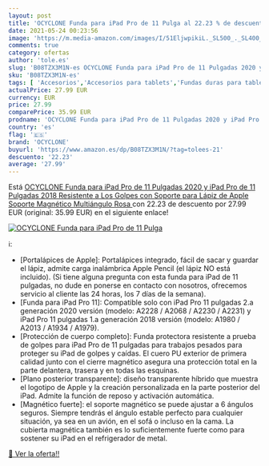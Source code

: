 ```yaml
---
layout: post
title: 'OCYCLONE Funda para iPad Pro de 11 Pulga al 22.23 % de descuento'
date: 2021-05-24 00:23:56
image: 'https://m.media-amazon.com/images/I/51EljwpikiL._SL500_._SL400_.jpg'
comments: true
category: ofertas
author: 'tole.es'
slug: 'B08TZX3M1N-es OCYCLONE Funda para iPad Pro de 11 Pulgadas 2020 y iPad...'
sku: 'B08TZX3M1N-es'
tags: [ 'Accesorios','Accesorios para tablets','Fundas duras para tablets','Fundas para tablets','Informática','apple','ipad','ocyclone', ]
actualPrice: 27.99 EUR
currency: EUR
price: 27.99
comparePrice: 35.99 EUR
prodname: 'OCYCLONE Funda para iPad Pro de 11 Pulgadas 2020 y iPad Pro de 11 Pulgadas 2018  Resistente a Los Golpes  con Soporte para Lápiz de Apple  Soporte Magnético Multiángulo  Rosa '
country: 'es'
flag: '🇪🇸'
brand: 'OCYCLONE'
buyurl: 'https://www.amazon.es/dp/B08TZX3M1N/?tag=tolees-21'
descuento: '22.23'
average: '27.99'
---
```


Está [OCYCLONE Funda para iPad Pro de 11 Pulgadas 2020 y iPad Pro de 11 Pulgadas 2018  Resistente a Los Golpes  con Soporte para Lápiz de Apple  Soporte Magnético Multiángulo  Rosa ](https://www.amazon.es/dp/B08TZX3M1N/?tag=tolees-21) con 22.23 de descuento por 27.99 EUR (original: 35.99 EUR) en el siguiente enlace!

[![OCYCLONE Funda para iPad Pro de 11 Pulga](https://m.media-amazon.com/images/I/51EljwpikiL._SL500_._SL400_.jpg)](https://www.amazon.es/dp/B08TZX3M1N/?tag=tolees-21)

ℹ️:

- [Portalápices de Apple]: Portalápices integrado, fácil de sacar y guardar el lápiz, admite carga inalámbrica Apple Pencil (el lápiz NO está incluido). (Si tiene alguna pregunta con esta funda para iPad de 11 pulgadas, no dude en ponerse en contacto con nosotros, ofrecemos servicio al cliente las 24 horas, los 7 días de la semana).
- [Funda para iPad Pro 11]: Compatible solo con iPad Pro 11 pulgadas 2.a generación 2020 versión (modelo: A2228 / A2068 / A2230 / A2231) y iPad Pro 11 pulgadas 1.a generación 2018 versión (modelo: A1980 / A2013 / A1934 / A1979).
- [Protección de cuerpo completo]: Funda protectora resistente a prueba de golpes para iPad Pro de 11 pulgadas para trabajos pesados ​​para proteger su iPad de golpes y caídas. El cuero PU exterior de primera calidad junto con el cierre magnético asegura una protección total en la parte delantera, trasera y en todas las esquinas.
- [Plano posterior transparente]: diseño transparente híbrido que muestra el logotipo de Apple y la creación personalizada en la parte posterior del iPad. Admite la función de reposo y activación automática.
- [Magnético fuerte]: el soporte magnético se puede ajustar a 6 ángulos seguros. Siempre tendrás el ángulo estable perfecto para cualquier situación, ya sea en un avión, en el sofá o incluso en la cama. La cubierta magnética también es lo suficientemente fuerte como para sostener su iPad en el refrigerador de metal.

[🛒 Ver la oferta!!](https://www.amazon.es/dp/B08TZX3M1N/?tag=tolees-21)
